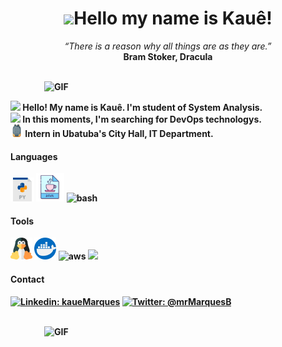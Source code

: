 <h1 align="center"><img src="./hi.gif" width="30px">Hello my name is Kauê!</h1>

<p align="center">
  <i>“There is a reason why all things are as they are.”</i>
  <br/>
  <b>Bram Stoker, Dracula<b/>
</p>
  
  <br/>
<img align="right" width="450px" alt="GIF" src="https://64.media.tumblr.com/a109875c6281839b8d84873373be8fcd/tumblr_mx8rz8f0ZX1qzh636o9_500.gif"/>
<br>

<p>
<img width="20" src="https://emojipedia-us.s3.dualstack.us-west-1.amazonaws.com/thumbs/120/emojidex/112/male-technologist-type-5_1f468-1f3fe-200d-1f4bb.png"/>
Hello! My name is Kauê. I'm student of System Analysis.
  <br/>
<img width="20" src="https://emojipedia-us.s3.dualstack.us-west-1.amazonaws.com/thumbs/120/facebook/230/books_1f4da.png"/>
  In this moments, I'm searching for DevOps technologys.
  <br/>
  <img width="20" src="./assets/backpack.png/">
   Intern in Ubatuba's City Hall, IT Department.
</p>

<div align="left">
<h4><b>Languages</b></h4>  
<img height="38" src="./assets/imgs/icons/python.png" alt="python">
<img height="45" src="./assets/imgs/icons/java.png" alt="java">
<img height="35" src="https://icon-library.com/images/bash-icon/bash-icon-21.jpg" alt="bash">
<br>
</div>  

<div align="left">
<h4><b>Tools</b></h4> 
<img height="35" src="./assets/imgs/icons/linux.png" alt="Linux Tux">
<img height="35" src="./assets/imgs/icons/docker.png" = alt="docker">
<img height="30" src="https://img.icons8.com/color/452/amazon-web-services.png" alt="aws">
<img height="30" src="https://www.terraform.io/assets/images/og-image-8b3e4f7d.png">
<br>
</div>  
  
  
<div align="left">  
<h4><b>Contact</b></h4>
  
[![Linkedin: kaueMarques](https://img.shields.io/badge/-kaueMarques-blue?style=flat-square&logo=Linkedin&logoColor=white&link=https://www.linkedin.com/in/kauemb/)](https://www.linkedin.com/in/kauemb/)
[![Twitter: @mrMarquesB](https://img.shields.io/badge/-@mrMarquesB-blue?style=flat-square&logo=Twitter&logoColor=white&link=https://twitter.com/mrMarquesB)](https://twitter.com/mrMarquesB)
  
<br>
</div>  

<img align="right" width="450px" alt="GIF" src="https://github-readme-stats.vercel.app/api?username=kaueMarques&show_icons=true&theme=darcula"/>

